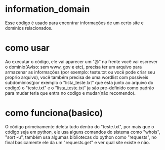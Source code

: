 # information_domain
Esse código é usado para encontrar informações de um certo site e domínios relacionados.
# como usar
Ao executar o código, ele vai aparecer um "@" na frente você vai escrever o domínio(Aviso: sem www, gov e etc), precisa ter um arquivo para armazenar as informações (por exemplo: teste.txt ou você pode criar seu proprio arquivo), você também precisa de uma wordlist com possiveis subdomínios(por exemplo o "lista_teste.txt" que esta junto ao arquivo do codigo) o "teste.txt" e o "lista_teste.txt" ja são pre-definido como padrão para mudar teria que entra no codigo
e mudar(não recomendo).
# como funciona(basico)
O código primeiramente deleta tudo dentro do "teste.txt", por mais que o código seja em python, ele usa alguns comandos do sistema como "whois", "sort -u", também usa algumas bibliotecas do python como "requests", no final basicamente ele da um "requests.get" e ver qual site existe e não. 
